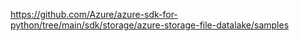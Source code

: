https://github.com/Azure/azure-sdk-for-python/tree/main/sdk/storage/azure-storage-file-datalake/samples